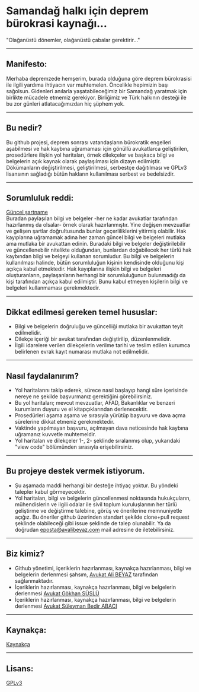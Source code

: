 # Samandağ halkı için deprem bürokrasi kaynağı...  
  
"Olağanüstü dönemler, olağanüstü çabalar gerektirir..."  
  
------
## Manifesto:
Merhaba depremzede hemşerim, burada olduğuna göre deprem bürokrasisi ile ilgili yardıma ihtiyacın var muhtemelen. Öncelikle hepimizin başı sağolsun. Gidenleri anılarla yaşatabileceğimiz bir Samandağ yaratmak için birlikte mücadele etmemiz gerekiyor. Birliğimiz ve Türk halkının desteği ile bu zor günleri atlatacağımızdan hiç şüphem yok.  
  
  ------
## Bu nedir?  
Bu github projesi, deprem sonrası vatandaşların bürokratik engelleri aşabilmesi ve hak kaybına uğramaması için gönüllü avukatlarca geliştirilen, prosedürlere ilişkin yol haritaları, örnek dilekçeler ve başkaca bilgi ve belgelerin açık kaynak olarak paylaşılması için dizayn edilmiştir. Dökümanların değiştirilmesi, geliştirilmesi, serbestçe dağıtılması ve GPLv3 lisansının sağladığı bütün hakların kullanılması serbest ve bedelsizdir.  
  
  ------
## Sorumluluk reddi:  
[Güncel şartname](https://github.com/symbuzzer/samandag-deprem/blob/main/SORUMLULUK%20REDD%C4%B0.md)  
Buradan paylaşılan bilgi ve belgeler -her ne kadar avukatlar tarafından hazırlanmış da olsalar- örnek olarak hazırlanmıştır. Yine değişen mevzuatlar ve gelişen şartlar doğrultusunda bunlar geçerliliklerini yitirmiş olabilir. Hak kayıplarına uğramamak adına her zaman güncel bilgi ve belgeleri mutlaka ama mutlaka bir avukattan edinin. Buradaki bilgi ve belgeler değiştirilebilir ve güncellenebilir nitelikte olduğundan, bunlardan doğabilecek her türlü hak kaybından bilgi ve belgeyi kullanan sorumludur. Bu bilgi ve belgelerin kullanılması halinde, bütün sorumluluğun kişinin kendisinde olduğunu kişi açıkça kabul etmektedir. Hak kayıplarına ilişkin bilgi ve belgeleri oluşturanların, paylaşanların herhangi bir sorumluluğunun bulunmadığı da kişi tarafından açıkça kabul edilmiştir. Bunu kabul etmeyen kişilerin bilgi ve belgeleri kullanmaması gerekmektedir.  
  
------
## Dikkat edilmesi gereken temel hususlar:  
- Bilgi ve belgelerin doğruluğu ve güncelliği mutlaka bir avukattan teyit edilmelidir.  
- Dilekçe içeriği bir avukat tarafından değiştirilip, düzenlenmelidir.  
- İlgili idarelere verilen dilekçelerin verilme tarihi ve teslim edilen kurumca belirlenen evrak kayıt numarası mutlaka not edilmelidir.  
  
------
## Nasıl faydalanırım?  
- Yol haritalarını takip ederek, sürece nasıl başlayıp hangi süre içerisinde nereye ne şekilde başvurmanız gerektiğini görebilirsiniz.  
- Bu yol haritaları; mevcut mevzuatlar, AFAD, Bakanlıklar ve benzeri kurumların duyuru ve el kitapçıklarından derlenecektir.  
- Prosedürleri aşama aşama ve sırasıyla yürütüp başvuru ve dava açma sürelerine dikkat etmeniz gerekmektedir.  
- Vaktinde yapılmayan başvuru, açılmayan dava neticesinde hak kaybına uğramanız kuvvetle muhtemeldir.  
- Yol haritaları ve dilekçeler 1-, 2- şeklinde sıralanmış olup, yukarıdaki "view code" bölümünden sırasıyla erişebilirsiniz.  
  
------
## Bu projeye destek vermek istiyorum.  
- Şu aşamada maddi herhangi bir desteğe ihtiyaç yoktur. Bu yöndeki talepler kabul görmeyecektir.  
- Yol haritaları, bilgi ve belgelerin güncellenmesi noktasında hukukçuların, mühendislerin ve ilgili odalar ile sivil toplum kuruluşlarının her türlü geliştirme ve değiştirme talebine, görüş ve önerilerine memnuniyetle açığız. Bu öneriler github üzerinden standart şekilde clone+pull request şeklinde olabileceği gibi issue şeklinde de talep olunabilir. Ya da doğrudan eposta@avalibeyaz.com mail adresine de iletebilirsiniz.  
  
------
## Biz kimiz?  
- Github yönetimi, içeriklerin hazırlanması, kaynakça hazırlanması, bilgi ve belgelerin derlenmesi şahsım, [Avukat Ali BEYAZ](https://avalibeyaz.com) tarafından sağlanmaktadır.  
- İçeriklerin hazırlanması, kaynakça hazırlanması, bilgi ve belgelerin derlenmesi [Avukat Gökhan SÜSLÜ](https://www.google.com/search?q=Avukat+G%C3%B6khan+S%C3%9CSL%C3%9C)  
- İçeriklerin hazırlanması, kaynakça hazırlanması, bilgi ve belgelerin derlenmesi [Avukat Süleyman Bedir ABACI](https://www.google.com/search?q=Avukat+S%C3%BCleyman+Bedir+ABACI)  
  
------
## Kaynakça: 
[Kaynakça](https://github.com/symbuzzer/samandag-deprem/blob/main/KAYNAKÇA.md)  
  
------
## Lisans: 
[GPLv3](https://github.com/symbuzzer/samandag-deprem/blob/main/LICENSE)  
